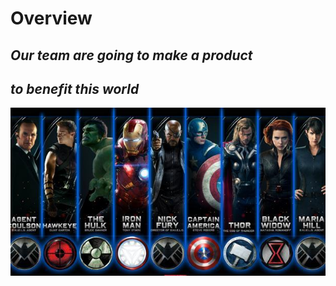 # Overview
  ## *Our team are going to make a product*
  ## *to benefit this world*
![英雄](https://github.com/midterm2/fresh_food/blob/master/image/superhero.jpeg)
